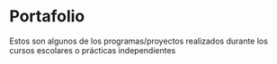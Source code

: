# Portafolio

Estos son algunos de los programas/proyectos realizados durante los cursos escolares o prácticas independientes
